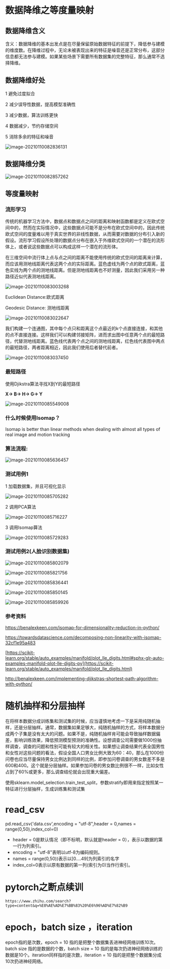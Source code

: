 # 数据降维之等度量映射

## 数据降维含义

含义：数据降维的基本出发点是在尽量保留原始数据特征的前提下，降低参与建模的维度数。在降维过程中，无论未被表现出来的特征是噪音还是正常分布，这部分信息都无法参与建模。如果某些场景下需要所有数据集的完整特征，那么通常不选择降维。

## 数据降维好处

1 避免过度拟合

2 减少误导性数据，提高模型准确性

3 减少数据，算法训练更快

4 数据减少，节约存储空间

5 消除多余的特征和噪音

![image-20210110082836131](https://i.loli.net/2021/01/10/hymsrlqpuoESNLb.png)





## 数据降维分类

![image-20210110082857262](https://i.loli.net/2021/01/10/VMqShbtLI6WzA5u.png)



## 等度量映射

### 流形学习

​     传统的机器学习方法中，数据点和数据点之间的距离和映射函数都是定义在欧式空间中的，然而在实际情况中，这些数据点可能不是分布在欧式空间中的，因此传统欧式空间的度量难以用于真实世界的非线性数据，从而需要对数据的分布引入新的假设。流形学习假设所处理的数据点分布在嵌入于外维欧式空间的一个潜在的流形体上，或者说这些数据点可以构成这样一个潜在的流形体。

  在三维空间中流行体上点与点之间的距离不能使用传统的欧式空间的距离来计算，而应该用测地线距离代表这两个点的实际距离。蓝色虚线为两个点的欧式距离，蓝色实线为两个点的测地线距离。但是测地线距离也不好测量，因此我们采用另一种路径近似代表测地线距离。

![image-20210110083003268](https://i.loli.net/2021/01/10/FtU1Bl29cQ8aNo5.png)

Euclidean Distance:欧式距离

Geodesic Distance: 测地线距离

![image-20210110083022647](https://i.loli.net/2021/01/10/kzX7KmyjABDUuft.png)

我们构建一个连通图，其中每个点只和距离这个点最近的k个点直接连接，和其他的点不直接连接。这样我们可以构建邻接矩阵，进而求出图中任意两个点的最短路径，代替测地线距离。蓝色线代表两个点之间的测地线距离，红色线代表图中两点的最短路径，两者距离相近，因此我们使用后者替代前者。

![image-20210110083037450](https://i.loli.net/2021/01/10/VqO9NoQZjirAHSJ.png)



### 最短路径

使用Djikstra算法寻找X到Y的最短路径

**X-> B-> H-> G-> Y**

![image-20210110085549008](https://i.loli.net/2021/01/10/PImpcvwWKkGXgNZ.png)

### 什么时候使用Isomap？

Isomap is better than linear methods when dealing with almost all types of real image and motion tracking 



### 算法流程:

![image-20210110085636457](https://i.loli.net/2021/01/10/vkPhuzRer9xBjHy.png)



### 测试用例1

1 加载数据集，并且可视化显示

![image-20210110085705282](https://i.loli.net/2021/01/10/DlgbWiOG5xCI7qB.png)



2 调用PCA算法

![image-20210110085716227](https://i.loli.net/2021/01/10/EurjsoLIHqJTUAP.png)



3 调用Isomap算法

![image-20210110085729283](https://i.loli.net/2021/01/10/rAQniEp4FNqHuLc.png)



### 测试用例2(人脸识别数据集)

![image-20210110085802079](https://i.loli.net/2021/01/10/IjCxDc7oz5UJafl.png)

![image-20210110085821756](https://i.loli.net/2021/01/10/aHXCu7Q86oUBisz.png)

![image-20210110085836441](https://i.loli.net/2021/01/10/qHuAyN3DMioY7Gl.png)

![image-20210110085850145](https://i.loli.net/2021/01/10/XRxWnFa7qEYAj2N.png)





![image-20210110085859926](https://i.loli.net/2021/01/10/EmpZ4T8YCqdWyfo.png)

### 参考资料

https://benalexkeen.com/isomap-for-dimensionality-reduction-in-python/



https://towardsdatascience.com/decomposing-non-linearity-with-isomap-32cf1e95a483



[https://scikit-learn.org/stable/auto_examples/manifold/plot_lle_digits.html#sphx-glr-auto-examples-manifold-plot-lle-digits-py](https://scikit-learn.org/stable/auto_examples/manifold/plot_lle_digits.html)



http://benalexkeen.com/implementing-djikstras-shortest-path-algorithm-with-python/

# 随机抽样和分层抽样

在将样本数据分成训练集和测试集的时候，应当谨慎地考虑一下是采用纯随机抽样，还是分层抽样。通常，数据集如果足够大，纯随机抽样的方式，将样本数据分成两个子集是没有太大的问题。如果不是，纯随机抽样肯可能会导致抽样数据偏差，影响训练效果，降低预测模型预测的准确性。设想调查公司需要做1000份抽样调查，调查的问题和性别可能有较大的相关性。如果想让调查结果代表全国男性和女性对这些问题的看法，假设全国人口男女比例大致为60：40，那么在1000份问卷也应当尽量保持男女比例达到同样的比例，即参加问卷调查的男女数差不多是600和400。这个就是分层抽样。如果参加问卷的男女数比例很不一样，比如女性占到了60%或更多，那么调查结伦就会出现重大偏差。

使用sklearn.model_selection.train_test_split，参数stratify即用来指定按照某一特征进行分层抽样，生成训练集和测试集



# read_csv

pd.read_csv('data.csv',encoding = "utf-8",header = 0,names = range(0,50),index_col=0)

- header = 0是默认情况（即不标明，默认就是header = 0），表示以数据的第一行为列索引。
- encoding = "utf-8"表明以utf-8为编码规则。
- names = range(0,50))表示以[0....49]为列索引的名字
- index_col=0表示以原有数据的第一列(索引为0)当作行索引。



# pytorch之断点续训

```
https://www.zhihu.com/search?type=content&q=%E8%AE%AD%E7%BB%83%20%E6%96%AD%E7%82%B9
```



# epoch，batch size ，iteration

epoch指的是次数，epoch = 10 指的是把整个数据集丢进神经网络训练10次。 batch size 指的是数据的个数，batch size = 10 指的是每次扔进神经网络训练的数据是10个。iteration同样指的是次数，iteration = 10 指的是把整个数据集分成10次扔进神经网络。